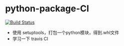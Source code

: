# python-package-CI
[![Build Status](https://travis-ci.org/Dawnstar8411/python-package-CI.svg?branch=master)](https://travis-ci.org/Dawnstar8411/python-package-CI)
- 使用 setuptools，打包一个python模块，得到.whl文件
- 学习一下 travis CI 
